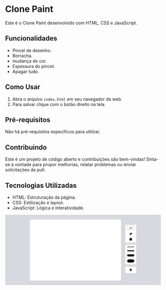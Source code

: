 # Clone Paint
Este é o Clone Paint desenvolvido com HTML, CSS e JavaScript.

## Funcionalidades

- Pincel de desenho.
- Borracha.
- mudança de cor.
- Espessura do pincel.
- Apagar tudo.

## Como Usar

1. Abra o arquivo `index.html` em seu navegador da web.
2. Para salvar clique com o botão direito na tela.

## Pré-requisitos

Não há pré-requisitos específicos para utilizar.

## Contribuindo

Este é um projeto de código aberto e contribuições são bem-vindas! Sinta-se à vontade para propor melhorias, relatar problemas ou enviar solicitações de pull.

## Tecnologias Utilizadas

- HTML: Estruturação da página.
- CSS: Estilização e layout.
- JavaScript: Lógica e interatividade.

![foto](https://github.com/RhyanVictoor/Clone-Paint/blob/main/image.png?raw=true)
